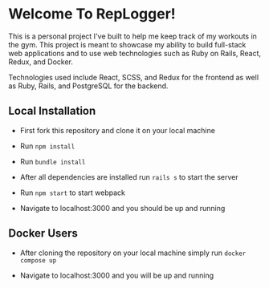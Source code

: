 # Welcome To RepLogger!

This is a personal project I've built to help me keep track of my workouts in the gym. This project is meant to showcase my ability to build full-stack web applications
and to use web technologies such as Ruby on Rails, React, Redux, and Docker.

Technologies used include React, SCSS, and Redux for the frontend as well as Ruby, Rails, and PostgreSQL for the backend.

## Local Installation

- First fork this repository and clone it on your local machine

- Run `npm install`

- Run `bundle install`

- After all dependencies are installed run `rails s` to start the server

- Run `npm start` to start webpack

- Navigate to localhost:3000 and you should be up and running

## Docker Users

- After cloning the repository on your local machine simply run `docker compose up`

- Navigate to localhost:3000 and you will be up and running
